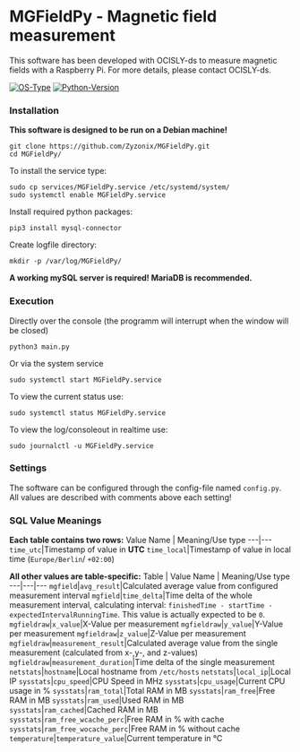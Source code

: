 # MGFieldPy - Magnetic field measurement
This software has been developed with OCISLY-ds to measure magnetic fields with a Raspberry Pi.
For more details, please contact OCISLY-ds.

[![OS-Type](https://img.shields.io/badge/OS%20Type-Linux-blue)]()
[![Python-Version](https://img.shields.io/badge/Python-3.9.2-blue)]()

### Installation
**This software is designed to be run on a Debian machine!**
```
git clone https://github.com/Zyzonix/MGFieldPy.git
cd MGFieldPy/
```
To install the service type:
```
sudo cp services/MGFieldPy.service /etc/systemd/system/
sudo systemctl enable MGFieldPy.service
```
Install required python packages:
```
pip3 install mysql-connector
```
Create logfile directory:
```
mkdir -p /var/log/MGFieldPy/
```
**A working mySQL server is required! MariaDB is recommended.**

### Execution
Directly over the console (the programm will interrupt when the window will be closed)
```
python3 main.py
```
Or via the system service
```
sudo systemctl start MGFieldPy.service
```
To view the current status use:
```
sudo systemctl status MGFieldPy.service
```
To view the log/consoleout in realtime use:
```
sudo journalctl -u MGFieldPy.service
```

### Settings
The software can be configured through the config-file named ```config.py```. All values are described with comments above each setting!


### SQL Value Meanings
**Each table contains two rows:**
Value Name | Meaning/Use type
---|---
```time_utc```|Timestamp of value in **UTC**
```time_local```|Timestamp of value in local time (```Europe/Berlin```/ ```+02:00```)

**All other values are table-specific:**
Table | Value Name | Meaning/Use type
---|---|---
```mgfield```|```avg_result```|Calculated average value from configured measurement interval
```mgfield```|```time_delta```|Time delta of the whole measurement interval, calculating interval: ```finishedTime - startTime - expectedIntervalRunningTime```. This value is actually expected to be ```0```.
```mgfieldraw```|```x_value```|X-Value per measurement
```mgfieldraw```|```y_value```|Y-Value per measurement
```mgfieldraw```|```z_value```|Z-Value per measurement
```mgfieldraw```|```measurement_result```|Calculated average value from the single measurement (calculated from x-,y-, and z-values)
```mgfieldraw```|```measurement_duration```|Time delta of the single measurement
```netstats```|```hostname```|Local hostname from ```/etc/hosts```
```netstats```|```local_ip```|Local IP
```sysstats```|```cpu_speed```|CPU Speed in MHz
```sysstats```|```cpu_usage```|Current CPU usage in %
```sysstats```|```ram_total```|Total RAM in MB
```sysstats```|```ram_free```|Free RAM in MB
```sysstats```|```ram_used```|Used RAM in MB
```sysstats```|```ram_cached```|Cached RAM in MB
```sysstats```|```ram_free_wcache_perc```|Free RAM in % with cache
```sysstats```|```ram_free_wocache_perc```|Free RAM in % without cache
```temperature```|```temperature_value```|Current temperature in °C
